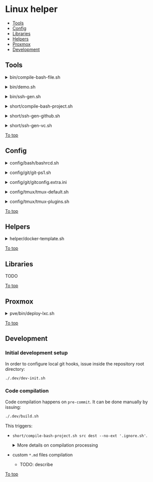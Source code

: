 <a id="top"></a>

# Linux helper

* [Tools](#tools)
* [Config](#config)
* [Libraries](#libraries)
* [Helpers](#helpers)
* [Proxmox](#proxmox)
* [Development](#development)

## Tools

<a id="bin/compile-bash-file.sh"></a>
<details><summary>bin/compile-bash-file.sh</summary>

  [Link to the section](#bin/compile-bash-file.sh)
  
  **AD HOC:**
  ~~~sh
  # Review and change input params (after "bash -s --")
  # LH_VERSION can be changed to any treeish
  bash -- <(
    LH_VERSION='master'
    curl -V &>/dev/null && dl_tool=(curl -fsSL) || dl_tool=(wget -qO-)
    set -x; "${dl_tool[@]}" "https://github.com/spaghetti-coder/linux-helper/raw/${LH_VERSION:-master}/dist/bin/compile-bash-file.sh" \
    || "${dl_tool[@]}" "https://bitbucket.org/kvedenskii/linux-scripts/raw/${LH_VERSION:-master}/dist/bin/compile-bash-file.sh"
  ) [--] SRC_FILE DEST_FILE LIBS_PATH
  ~~~
  
  
  **MAN:**
  ~~~
  Compile bash script. Processing:
  * Replace '# .LH_SOURCE:path/to/lib.sh' comment lines with content of the
    pointed libs, while path to the lib is relative to LIBS_PATH directory
  * Everything after '# .LH_NOSOURCE' comment in the sourced files is ignored
    for sourcing
  * Sourced code is wrapped with comment. To avoid wrapping use
    '# .LH_SOURCE_NW:path/to/lib.sh' comment
  * Shebang from the sourced files are removed in the resulting file
  
  USAGE:
  =====
  compile-bash-file.sh [--] SRC_FILE DEST_FILE LIBS_PATH
  
  PARAMS:
  ======
  SRC_FILE    Source file
  DEST_FILE   Compilation destination file
  LIBS_PATH   Directory with libraries
  --          End of options
  
  DEMO:
  ====
  # Review the demo project
  cat ./src/lib/world.sh; echo '+++++'; \
  cat ./src/lib/hello.sh; echo '+++++'; \
  cat ./src/bin/script.sh
  ```OUTPUT:
  #!/usr/bin/env bash
  print_world() { echo "world"; }
  # .LH_NOSOURCE
  print_world
  +++++
  #!/usr/bin/env bash
  # .LH_SOURCE:lib/world.sh
  print_hello_world() { echo "Hello $(print_world)"; }
  +++++
  #!/usr/bin/env bash
  # .LH_SOURCE:lib/hello.sh
  print_hello_world
  ```
  
  # Compile to stdout
  compile-bash-file.sh ./src/bin/script.sh /dev/stdout ./src
  ```OUTPUT (stderr ignored):
  #!/usr/bin/env bash
  # .LH_SOURCED: {{ lib/hello.sh }}
  # .LH_SOURCED: {{ lib/world.sh }}
  print_world() { echo "world"; }
  # .LH_SOURCED: {{/ lib/world.sh }}
  print_hello_world() { echo "Hello $(print_world)"; }
  # .LH_SOURCED: {{/ lib/hello.sh }}
  print_hello_world
  ```
  ~~~
  
</details>

<a id="bin/demo.sh"></a>
<details><summary>bin/demo.sh</summary>

  [Link to the section](#bin/demo.sh)
  
  **AD HOC:**
  ~~~sh
  # Review and change input params (after "bash -s --")
  # LH_VERSION can be changed to any treeish
  bash -- <(
    LH_VERSION='master'
    curl -V &>/dev/null && dl_tool=(curl -fsSL) || dl_tool=(wget -qO-)
    set -x; "${dl_tool[@]}" "https://github.com/spaghetti-coder/linux-helper/raw/${LH_VERSION:-master}/dist/bin/demo.sh" \
    || "${dl_tool[@]}" "https://bitbucket.org/kvedenskii/linux-scripts/raw/${LH_VERSION:-master}/dist/bin/demo.sh"
  ) [--ask] [--age AGE='0'] [--domain DOMAIN="$(hostname -f)"] [--] NAME
  ~~~
  
  
  **MAN:**
  ~~~
  Just a demo boilerplate project to get user info.
  
  USAGE:
  =====
  demo.sh [--ask] [--age AGE='0'] [--domain DOMAIN="$(hostname -f)"] [--] NAME
  
  PARAMS:
  ======
  NAME    Person's name
  --      End of options
  --ask     Provoke a prompt for all params
  --age     Person's age
  --domain  Person's domain
  
  DEMO:
  ====
  # With all defaults
  demo.sh Spaghetti
  
  # Provie info interactively
  demo.sh --ask
  ~~~
  
</details>

<a id="bin/ssh-gen.sh"></a>
<details><summary>bin/ssh-gen.sh</summary>

  [Link to the section](#bin/ssh-gen.sh)
  
  **AD HOC:**
  ~~~sh
  # Review and change input params (after "bash -s --")
  # LH_VERSION can be changed to any treeish
  bash -- <(
    LH_VERSION='master'
    curl -V &>/dev/null && dl_tool=(curl -fsSL) || dl_tool=(wget -qO-)
    set -x; "${dl_tool[@]}" "https://github.com/spaghetti-coder/linux-helper/raw/${LH_VERSION:-master}/dist/bin/ssh-gen.sh" \
    || "${dl_tool[@]}" "https://bitbucket.org/kvedenskii/linux-scripts/raw/${LH_VERSION:-master}/dist/bin/ssh-gen.sh"
  ) [--ask] [--host HOST=HOSTNAME] [--port PORT='22'] \
    [--comment COMMENT="$(id -un)@$(hostname -f)"] [--dirname DIRNAME=HOSTNAME] \
    [--filename FILENAME=USER] [--dest-dir DEST_DIR] [--] HOSTNAME USER
  ~~~
  
  
  **MAN:**
  ~~~
  Generate private and public key pair and manage Include entry in ~/.ssh/config.
  
  USAGE:
  =====
  ssh-gen.sh [--ask] [--host HOST=HOSTNAME] [--port PORT='22'] \
    [--comment COMMENT="$(id -un)@$(hostname -f)"] [--dirname DIRNAME=HOSTNAME] \
    [--filename FILENAME=USER] [--dest-dir DEST_DIR] [--] HOSTNAME USER
  
  PARAMS:
  ======
  HOSTNAME  The actual SSH host. With values like '%h' (the target hostname)
            must provide --host and most likely --dirname
  USER      SSH user
  --        End of options
  --ask     Provoke a prompt for all params
  --host    SSH host match pattern
  --port    SSH port
  --comment   Certificate comment
  --dirname   Destination directory name
  --filename  SSH identity key file name
  --dest-dir  Custom destination directory. In case the option is provided
              --dirname option is ignored and Include entry won't be created in
              ~/.ssh/config file. The directory will be autocreated
  
  DEMO:
  ====
  # Generate with all defaults to PK file ~/.ssh/10.0.0.69/user
  ssh-gen.sh 10.0.0.69 user
  
  # Generate to ~/.ssh/_.serv.com/bar instead of ~/.ssh/%h/foo
  ssh-gen.sh --host 'serv.com *.serv.com' --comment Zoo --dirname '_.serv.com' \
    --filename 'bar' -- '%h' foo
  
  # Generate interactively to ~/my/certs/foo (will be prompted for params).
  ssh-gen.sh --ask --dest-dir ~/my/certs/foo
  ~~~
  
</details>

<a id="short/compile-bash-project.sh"></a>
<details><summary>short/compile-bash-project.sh</summary>

  [Link to the section](#short/compile-bash-project.sh)
  
  **AD HOC:**
  ~~~sh
  # Review and change input params (after "bash -s --")
  # LH_VERSION can be changed to any treeish
  bash -- <(
    LH_VERSION='master'
    curl -V &>/dev/null && dl_tool=(curl -fsSL) || dl_tool=(wget -qO-)
    set -x; "${dl_tool[@]}" "https://github.com/spaghetti-coder/linux-helper/raw/${LH_VERSION:-master}/dist/short/compile-bash-project.sh" \
    || "${dl_tool[@]}" "https://bitbucket.org/kvedenskii/linux-scripts/raw/${LH_VERSION:-master}/dist/short/compile-bash-project.sh"
  ) [--ext EXT='.sh']... [--no-ext NO_EXT]... [--] \
    SRC_DIR DEST_DIR
  ~~~
  
  
  **MAN:**
  ~~~
  Shortcut for compile-bash-file.sh to compile complete bash project. Processing:
  * Compile each file under SRC_DIR to same path of DEST_DIR
  * Replace '# .LH_SOURCE:path/to/lib.sh' comment lines with content of the
    pointed libs, while path to the lib is relative to SRC_DIR directory
  * Everything after '# .LH_NOSOURCE' comment in the sourced files is ignored
    for sourcing
  * Sourced code is wrapped with comment. To avoid wrapping use comment
    '# .LH_SOURCE_NW:path/to/lib.sh' or '# .LH_SOURCE_NOW_WRAP:path/to/lib.sh'
  * Shebang from the sourced files are removed in the resulting file
  
  USAGE:
  =====
  compile-bash-project.sh [--ext EXT='.sh']... [--no-ext NO_EXT]... [--] \
    SRC_DIR DEST_DIR
  
  PARAMS:
  ======
  SRC_DIR     Source directory
  DEST_DIR    Compilation destination directory
  --          End of options
  --ext       Array of extension patterns of files to be compiled
  --no-ext    Array of exclude extension patterns
  
  DEMO:
  ====
  # Compile all '.sh' and '.bash' files under 'src' directory to 'dest'
  # excluding files with '.hidden.sh' and '.secret.sh' extensions
  compile-bash-project.sh ./src ./dest --ext '.sh' --ext '.bash' \
    --no-ext '.hidden.sh' --no-ext '.secret.sh'
  ~~~
  
</details>

<a id="short/ssh-gen-github.sh"></a>
<details><summary>short/ssh-gen-github.sh</summary>

  [Link to the section](#short/ssh-gen-github.sh)
  
  **AD HOC:**
  ~~~sh
  # Review and change input params (after "bash -s --")
  # LH_VERSION can be changed to any treeish
  bash -- <(
    LH_VERSION='master'
    curl -V &>/dev/null && dl_tool=(curl -fsSL) || dl_tool=(wget -qO-)
    set -x; "${dl_tool[@]}" "https://github.com/spaghetti-coder/linux-helper/raw/${LH_VERSION:-master}/dist/short/ssh-gen-github.sh" \
    || "${dl_tool[@]}" "https://bitbucket.org/kvedenskii/linux-scripts/raw/${LH_VERSION:-master}/dist/short/ssh-gen-github.sh"
  ) [--ask] [--host HOST='github.com'] \
    [--comment COMMENT="$(id -un)@$(hostname -f)"] [--] [ACCOUNT='git']
  ~~~
  
  
  **MAN:**
  ~~~
  github.com centric shortcut of ssh-gen.sh tool. Generate private and public key
  pair and configure ~/.ssh/config file to use them.
  
  USAGE:
  =====
  ssh-gen-github.sh [--ask] [--host HOST='github.com'] \
    [--comment COMMENT="$(id -un)@$(hostname -f)"] [--] [ACCOUNT='git']
  
  PARAMS:
  ======
  ACCOUNT   Github account name, only used to make cert filename, for SSH
            connection 'git' user will be used.
  --        End of options
  --ask     Provoke a prompt for all params
  --host    SSH host match pattern
  --comment Certificate comment
  
  DEMO:
  ====
  # Generate with all defaults to PK file ~/.ssh/github.com/git
  ssh-gen-github.sh
  
  # Generate to ~/.ssh/github.com/foo
  ssh-gen-github.sh foo --host github.com-foo --comment Zoo
  ~~~
  
</details>

<a id="short/ssh-gen-vc.sh"></a>
<details><summary>short/ssh-gen-vc.sh</summary>

  [Link to the section](#short/ssh-gen-vc.sh)
  
  **AD HOC:**
  ~~~sh
  # Review and change input params (after "bash -s --")
  # LH_VERSION can be changed to any treeish
  bash -- <(
    LH_VERSION='master'
    curl -V &>/dev/null && dl_tool=(curl -fsSL) || dl_tool=(wget -qO-)
    set -x; "${dl_tool[@]}" "https://github.com/spaghetti-coder/linux-helper/raw/${LH_VERSION:-master}/dist/short/ssh-gen-vc.sh" \
    || "${dl_tool[@]}" "https://bitbucket.org/kvedenskii/linux-scripts/raw/${LH_VERSION:-master}/dist/short/ssh-gen-vc.sh"
  ) [--ask] [--host HOST=HOSTNAME] [--port PORT='22'] \
    [--comment COMMENT="$(id -un)@$(hostname -f)"] [--] HOSTNAME [ACCOUNT=git]
  ~~~
  
  
  **MAN:**
  ~~~
  Generic version control system centric shortcut of ssh-gen.sh tool. Generate
  private and public key pair and configure ~/.ssh/config file to use them.
  
  USAGE:
  =====
  ssh-gen-vc.sh [--ask] [--host HOST=HOSTNAME] [--port PORT='22'] \
    [--comment COMMENT="$(id -un)@$(hostname -f)"] [--] HOSTNAME [ACCOUNT=git]
  
  PARAMS:
  ======
  HOSTNAME  VC system hostname
  ACCOUNT   VC system account name, only used to make cert filename, for SSH
            connection 'git' user will be used.
  --        End of options
  --ask     Provoke a prompt for all params
  --host    SSH host match pattern
  --port    SSH port
  --comment Certificate comment
  
  DEMO:
  ====
  # Generate with all defaults to PK file ~/.ssh/github.com/git
  ssh-gen-vc.sh github.com
  
  # Generate to ~/.ssh/github.com/bar with custom hostname and comment
  ssh-gen-vc.sh github.com bar --host github.com-bar --comment Zoo
  ~~~
  
</details>

[To top]

## Config

<a id="config/bash/bashrcd.sh"></a>
<details><summary>config/bash/bashrcd.sh</summary>

  [Link to the section](#config/bash/bashrcd.sh)
  
  **AD HOC:**
  ~~~sh
  # Review and change input params (after "bash -s --")
  # LH_VERSION can be changed to any treeish
  bash -- <(
    LH_VERSION='master'
    curl -V &>/dev/null && dl_tool=(curl -fsSL) || dl_tool=(wget -qO-)
    set -x; "${dl_tool[@]}" "https://github.com/spaghetti-coder/linux-helper/raw/${LH_VERSION:-master}/dist/config/bash/bashrcd.sh" \
    || "${dl_tool[@]}" "https://bitbucket.org/kvedenskii/linux-scripts/raw/${LH_VERSION:-master}/dist/config/bash/bashrcd.sh"
  )
  ~~~
  
  
  **MAN:**
  ~~~
  Create ~/.bashrc.d directory and source all its '*.sh' scripts to ~/.bashrc
  
  USAGE:
  =====
  bashrcd.sh
  
  DEMO:
  ====
  bashrcd.sh
  ~~~
  
</details>

<a id="config/git/git-ps1.sh"></a>
<details><summary>config/git/git-ps1.sh</summary>

  [Link to the section](#config/git/git-ps1.sh)
  
  **AD HOC:**
  ~~~sh
  # Review and change input params (after "bash -s --")
  # LH_VERSION can be changed to any treeish
  bash -- <(
    LH_VERSION='master'
    curl -V &>/dev/null && dl_tool=(curl -fsSL) || dl_tool=(wget -qO-)
    set -x; "${dl_tool[@]}" "https://github.com/spaghetti-coder/linux-helper/raw/${LH_VERSION:-master}/dist/config/git/git-ps1.sh" \
    || "${dl_tool[@]}" "https://bitbucket.org/kvedenskii/linux-scripts/raw/${LH_VERSION:-master}/dist/config/git/git-ps1.sh"
  )
  ~~~
  
  
  **MAN:**
  ~~~
  Cusomize bash PS1 prompt for git
  
  USAGE:
  =====
  git-ps1.sh
  
  DEMO:
  ====
  git-ps1.sh
  ~~~
  
</details>

<a id="config/git/gitconfig.extra.ini"></a>
<details><summary>config/git/gitconfig.extra.ini</summary>

  [Link to the section](#config/git/gitconfig.extra.ini)

  View [`gitconfig.extra.ini`](https://github.com/spaghetti-coder/linux-helper/raw/master/src/asset/conf/git/gitconfig.extra.ini)
  
  **AD HOC:**

  ~~~sh
  # VERSION can be changed to any treeish
  (
    VERSION='master'
    curl -V &>/dev/null && dl_tool=(curl -fsSL) || dl_tool=(wget -qO-)
    set -x; "${dl_tool[@]}" "https://github.com/spaghetti-coder/linux-helper/raw/${VERSION:-master}/src/asset/conf/git/gitconfig.extra.ini" \
    || "${dl_tool[@]}" "https://bitbucket.org/kvedenskii/linux-scripts/raw/${VERSION:-master}/src/asset/conf/git/gitconfig.extra.ini"
  ) | (set -x; tee ~/.gitconfig.lh-extra.ini >/dev/null) && {
    git config --global --get-all include.path | grep -qFx '~/.gitconfig.lh-extra.ini' \
    || (set -x; git config --global --add include.path '~/.gitconfig.lh-extra.ini')
  }
  ~~~
</details>

<a id="config/tmux/tmux-default.sh"></a>
<details><summary>config/tmux/tmux-default.sh</summary>

  [Link to the section](#config/tmux/tmux-default.sh)

  View [`default.conf`](https://github.com/spaghetti-coder/linux-helper/raw/master/src/asset/conf/tmux/default.conf)
  
  **AD HOC:**
  ~~~sh
  # Review and change input params (after "bash -s --")
  # LH_VERSION can be changed to any treeish
  bash -- <(
    LH_VERSION='master'
    curl -V &>/dev/null && dl_tool=(curl -fsSL) || dl_tool=(wget -qO-)
    set -x; "${dl_tool[@]}" "https://github.com/spaghetti-coder/linux-helper/raw/${LH_VERSION:-master}/dist/config/tmux/tmux-default.sh" \
    || "${dl_tool[@]}" "https://bitbucket.org/kvedenskii/linux-scripts/raw/${LH_VERSION:-master}/dist/config/tmux/tmux-default.sh"
  ) [--] [CONFD="${HOME}/.tmux"]
  ~~~
  
  
  **MAN:**
  ~~~
  Generate basic tmux configuration preset and source it to ~/.tmux.conf file. The
  config is with the following content:
  
  ```
  # default.conf
  
  set-option -g prefix C-Space
  set-option -g allow-rename off
  set -g history-limit 100000
  set -g renumber-windows on
  set -g base-index 1
  set -g display-panes-time 3000
  setw -g pane-base-index 1
  setw -g aggressive-resize on
  ```
  
  USAGE:
  =====
  tmux-default.sh [--] [CONFD="${HOME}/.tmux"]
  
  PARAMS:
  ======
  CONFD   Confd directory to store tmux custom configurations
  --      End of options
  
  DEMO:
  ====
  # Generate with all defaults to "${HOME}/.tmux/default.conf"
  tmux-default.sh
  
  # Generate to /etc/tmux/default.conf. Requires sudo for non-root user
  sudo tmux-default.sh /etc/tmux
  ~~~
  
</details>

<a id="config/tmux/tmux-plugins.sh"></a>
<details><summary>config/tmux/tmux-plugins.sh</summary>

  [Link to the section](#config/tmux/tmux-plugins.sh)

  View [`plugins.conf`](https://github.com/spaghetti-coder/linux-helper/raw/master/src/asset/conf/tmux/plugins.conf) and [`appendix.conf`](https://github.com/spaghetti-coder/linux-helper/raw/master/src/asset/conf/tmux/appendix.conf)
  
  **AD HOC:**
  ~~~sh
  # Review and change input params (after "bash -s --")
  # LH_VERSION can be changed to any treeish
  bash -- <(
    LH_VERSION='master'
    curl -V &>/dev/null && dl_tool=(curl -fsSL) || dl_tool=(wget -qO-)
    set -x; "${dl_tool[@]}" "https://github.com/spaghetti-coder/linux-helper/raw/${LH_VERSION:-master}/dist/config/tmux/tmux-plugins.sh" \
    || "${dl_tool[@]}" "https://bitbucket.org/kvedenskii/linux-scripts/raw/${LH_VERSION:-master}/dist/config/tmux/tmux-plugins.sh"
  ) [--] [CONFD="${HOME}/.tmux"]
  ~~~
  
  
  **MAN:**
  ~~~
  Generate plugins tmux configuration preset and source it to ~/.tmux.conf file.
  tmux and git are required to be installed for this script. The configs are with
  the following content:
  
  ```
  # plugins.conf
  
  set -g @plugin 'tmux-plugins/tpm'
  set -g @plugin 'tmux-plugins/tmux-sensible'
  set -g @plugin 'tmux-plugins/tmux-resurrect'
  set -g @plugin 'tmux-plugins/tmux-sidebar'
  
  # set-environment -g TMUX_PLUGIN_MANAGER_PATH '~/.tmux/plugins'
  # run -b '~/.tmux/plugins/tpm/tpm'
  ```
  
  ```
  # appendix.conf
  
  set-environment -g TMUX_PLUGIN_MANAGER_PATH '~/.tmux/plugins'
  run -b '~/.tmux/plugins/tpm/tpm'
  ```
  
  USAGE:
  =====
  tmux-plugins.sh [--] [CONFD="${HOME}/.tmux"]
  
  PARAMS:
  ======
  CONFD   Confd directory to store tmux custom configurations
  --      End of options
  
  DEMO:
  ====
  # Generate with all defaults to "${HOME}/.tmux"/{appendix,plugins}.conf
  tmux-plugins.sh
  
  # Generate to /etc/tmux/{appendix,plugins}.conf. Requires sudo for non-root user
  sudo tmux-plugins.sh /etc/tmux
  ~~~
  
</details>  

[To top]

## Helpers

<a id="helper/docker-template.sh"></a>
<details><summary>helper/docker-template.sh</summary>

  [Link to the section](#helper/docker-template.sh)

  Merge and compile docker-compose template(s).

  **Usage demo**:

  See [`docker-compose.npm.tpl.yaml`](https://github.com/spaghetti-coder/linux-helper/raw/master/src/asset/docker/docker-compose.npm.tpl.yaml) and [`docker-compose.nginx-proxy.tpl.yaml`](https://github.com/spaghetti-coder/linux-helper/raw/master/src/asset/docker/docker-compose.nginx-proxy.tpl.yaml)

  ~~~sh
  # LH_VERSION can be changed to any treeish
  bash -- <(
    LH_VERSION='master'
    curl -V &>/dev/null && dl_tool=(curl -fsSL) || dl_tool=(wget -qO-)
    set -x; "${dl_tool[@]}" "https://github.com/spaghetti-coder/linux-helper/raw/${LH_VERSION:-master}/dist/helper/docker-template.sh" \
    || "${dl_tool[@]}" "https://bitbucket.org/kvedenskii/linux-scripts/raw/${LH_VERSION:-master}/dist/helper/docker-template.sh"
  ) @npm @nginx-proxy \ # merge npm and nginx-proxy templates
    NPM_UID 1000 \
    NPM_GID=1000 \ # Same as 'NPM_GID 1000'
    +NPM_ENVIRONMENT 'VIRTUAL_HOST=foo.bar' \
    +NPM_ENVIRONMENT='VIRTUAL_PORT=8080' \ # Same as +'NPM_ENVIRONMENT=VIRTUAL_PORT=8080'
    -NPM_PORT_HTTP \ # Remove NPM_PORT_* lines
    -NPM_PORT_HTTPS \
    -NPM_PORT_ADMIN \
    -NPM_PORTS \ # Remove ports node to avoid invalid docker-compose file
    +NPM_OPTS network_mode=host \ # Same as +'NPM_OPTS network_mode host', +'NPM_OPTS=network_mode=host'
    -NGINX_PROXY_PORT_HTTP=8080
    -NGINX_PROXY_PORTS
  ~~~
</details>  

[To top]

## Libraries

TODO

[To top]

## Proxmox

<a id="pve/bin/deploy-lxc.sh"></a>
<details><summary>pve/bin/deploy-lxc.sh</summary>

  [Link to the section](#pve/bin/deploy-lxc.sh)
  
  **AD HOC:**
  ~~~sh
  # Review and change input params (after "bash -s --")
  # LH_VERSION can be changed to any treeish
  bash -- <(
    LH_VERSION='master'
    curl -V &>/dev/null && dl_tool=(curl -fsSL) || dl_tool=(wget -qO-)
    set -x; "${dl_tool[@]}" "https://github.com/spaghetti-coder/linux-helper/raw/${LH_VERSION:-master}/dist/pve/bin/deploy-lxc.sh" \
    || "${dl_tool[@]}" "https://bitbucket.org/kvedenskii/linux-scripts/raw/${LH_VERSION:-master}/dist/pve/bin/deploy-lxc.sh"
  ) [ID] [--ask] [--storage STORAGE] [--template TEMPLATE='ubuntu-24.04'] \
    [--disk DISK] [--ram RAM] [--swap SWAP] [--cores CORES] [--privileged] [--onboot] \
    [--ostype OSTYPE] [--pass PASS] [--pass-envvar PASS_ENVVAR='LH_LXC_ROOT_PASS'] \
    [--hostname HOSTNAME] [--net-bridge NET_BRIDGE='vmbr0'] [--ip IP='dhcp'] \
    [--gateway GATEWAY] [--profile PROFILE]... [--after-create AFTER_CREATE]... \
    [--in-container IN_CONTAINER]...
  ~~~
  
  Or download it locally, edit configration section of the downloaded file and execute

  ~~~sh
  # LH_VERSION can be changed to any treeish
  (
    LH_VERSION='master'
    curl -V &>/dev/null && dl_tool=(curl -fsSL) || dl_tool=(wget -qO-)
    set -x; "${dl_tool[@]}" "https://github.com/spaghetti-coder/linux-helper/raw/${LH_VERSION:-master}/dist/pve/bin/deploy-lxc.sh" \
    || "${dl_tool[@]}" "https://bitbucket.org/kvedenskii/linux-scripts/raw/${LH_VERSION:-master}/dist/pve/bin/deploy-lxc.sh"
  ) | (DEST=./my-lxc.sh; set -x; tee -- "${DEST}" >/dev/null; chmod +x -- "${DEST}")
  ~~~
  
  **MAN:**
  ~~~
  Deploy LXC container using self-contained script. Likely supported:
  * alpine
  * centos-like (8+)
  * debian
  * ubuntu
  
  USAGE:
  =====
  deploy-lxc.sh [ID] [--ask] [--storage STORAGE] [--template TEMPLATE='ubuntu-24.04'] \
    [--disk DISK] [--ram RAM] [--swap SWAP] [--cores CORES] [--privileged] [--onboot] \
    [--ostype OSTYPE] [--pass PASS] [--pass-envvar PASS_ENVVAR='LH_LXC_ROOT_PASS'] \
    [--hostname HOSTNAME] [--net-bridge NET_BRIDGE='vmbr0'] [--ip IP='dhcp'] \
    [--gateway GATEWAY] [--profile PROFILE]... [--after-create AFTER_CREATE]... \
    [--in-container IN_CONTAINER]...
  
  PARAMS:
  ======
  ID          Numeric LXC container ID. Defaults to automanaged
  --ask       Provoke a prompt for all params
  --storage   PVE storage to use. Defaults to automanaged
  --template  Container template best guess hint from
              http://download.proxmox.com/images/system
              Or direct http(s) link:
              * https://images.linuxcontainers.org/images/
              * http://mirror.turnkeylinux.org/turnkeylinux/images/proxmox/
              * https://images.lxd.canonical.com/images/
              Demo: https://benheater.com/proxmox-lxc-using-external-templates/
  --ostype    Use if you know what you are doing
  --disk      Disk size in GB. Defaults to template default
  --ram       RAM size in MB. Defaults to PVE default
  --swap      SWAP size in MB. Defaults to PVE default
  --cores     Number of cores. Defaults to all available in PVE host
  --privileged  Privileged container. Can be manipulated by some of profiles
  --onboot      Start container on PVE boot
  --pass        Container root password. If not set will attempt to get it from
                the env variable provided by --pass-envvar. In the end
                container root password must be reachable.
  --pass-envvar Environment variable to read container root password from
  --hostname    Container hostname
  --net-bridge  PVE bridge network
  --ip          Container IP or 'dhcp' if managed by the router
  --gateway     Default gateway. Required when IP is not 'dhcp'
  --profile     Convenience profiles configuring the container for some purpose.
                Can be set multiple times or space separated
  --after-create  Hook function that will run after container created on the PVE
                  machine. Can be set multiple times or space separated. The
                  function must be accessible in the configuration file.
  --in-container  Hook function that will run in the container. The container
                  will be started and stopped automatically. Can be set multiple
                  times or space separated. The function must be accessible in
                  the configuration file.
  
  PROFILES:
  ========
  * comfort - a bit more comfortable environment in the container
  * docker - docker installed (docker-ready profile included)
  * docker-ready - container is ready for docker installation
  * vaapi - VAAPI hardware transcoding
  * vpn-ready - container is ready for VPN
  
  DEMO:
  ====
  # Edit configuration section in deploy-lxc.sh and run it to deploy LXC
  deploy-lxc.sh
  
  # Run overriding some configs in the configuration file and in
  # interactive mode
  LXC_PASS=qwerty deploy-lxc.sh --ask --privileged --disk 45 \
    --pass-env LXC_PASS 120
  ~~~
  
</details>  

[To top]

## Development

### Initial development setup

In order to configure local git hooks, issue inside the repository root directory:

```sh
./.dev/dev-init.sh
```

### Code compilation

Code compilation happens on `pre-commit`. It can be done manually by issuing:

```sh
./.dev/build.sh
```

This triggers:

* `short/compile-bash-project.sh src dest --no-ext '.ignore.sh'`. <details>
    <summary>More details on compilation processing</summary>
    
    
    **AD HOC:**
    ~~~sh
    # Review and change input params (after "bash -s --")
    # LH_VERSION can be changed to any treeish
    bash -- <(
      LH_VERSION='master'
      curl -V &>/dev/null && dl_tool=(curl -fsSL) || dl_tool=(wget -qO-)
      set -x; "${dl_tool[@]}" "https://github.com/spaghetti-coder/linux-helper/raw/${LH_VERSION:-master}/dist/short/compile-bash-project.sh" \
      || "${dl_tool[@]}" "https://bitbucket.org/kvedenskii/linux-scripts/raw/${LH_VERSION:-master}/dist/short/compile-bash-project.sh"
    ) --help | less
    ~~~
    
  </details>
* custom `*.md` files compilation
  * TODO: describe

[To top]

[To top]: #top
